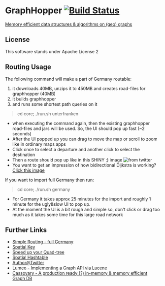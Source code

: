 # GraphHopper [![Build Status](https://secure.travis-ci.org/karussell/GraphHopper.png?branch=master)](http://travis-ci.org/karussell/GraphHopper)

[Memory efficient data structures & algorithms on (geo) graphs](http://karussell.github.com/GraphHopper/)

License
----------------

This software stands under Apache License 2

Routing Usage
---------------

The following command will make a part of Germany routable:
  1. it downloads 40MB, unzips it to 450MB and creates road-files for graphhopper (40MB)
  2. it builds graphhopper
  3. and runs some shortest path queries on it

> cd core; ./run.sh unterfranken

 * when executing the command again, then the existing graphhopper road-files and jars will be used. So, the UI should pop up fast (~2 seconds)
 * After the UI popped up you can drag to move the map or scroll to zoom like in ordinary maps apps
 * Click once to select a departure and another click to select the destination
 * Then a route should pop up like in this SHINY ;) image ![from twitter](http://karussell.files.wordpress.com/2012/06/graphhopper.png)
 * You want to get an impression of how bidirectional Dijkstra is working? [Click this image](http://karussell.files.wordpress.com/2012/06/bidijkstra.gif)

If you want to import full Germany then run:

> cd core; ./run.sh germany

 * For Germany it takes approx 25 minutes for the import and roughly 1 minute for the ugly&slow UI to pop up.
 * At the moment the UI is a bit rough and simple so, don't click or drag too much as it takes some time for this large road network


Further Links
---------------
 * [Simple Routing - full Germany](http://karussell.wordpress.com/2012/07/16/running-shortest-path-algorithms-on-the-german-road-network-within-a-1-5gb-jvm/)
 * [Spatial Key](http://karussell.wordpress.com/2012/05/23/spatial-keys-memory-efficient-geohashes/)
 * [Speed up your Quad-tree](http://karussell.wordpress.com/2012/05/29/tricks-to-speed-up-neighbor-searches-of-quadtrees-geo-spatial-java/)
 * [Spatial Hashtable](http://karussell.wordpress.com/2012/06/17/failed-experiment-memory-efficient-spatial-hashtable/)
 * [Author@Twitter](https://twitter.com/timetabling)
 * [Lumeo - Implementing a Graph API via Lucene](https://github.com/karussell/lumeo)
 * [Cassovary - A production ready (?) in-memory & memory efficient Graph DB](https://github.com/twitter/cassovary)